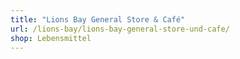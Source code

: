 ```yaml
---
title: "Lions Bay General Store & Café"
url: /lions-bay/lions-bay-general-store-und-cafe/
shop: Lebensmittel
---
```

